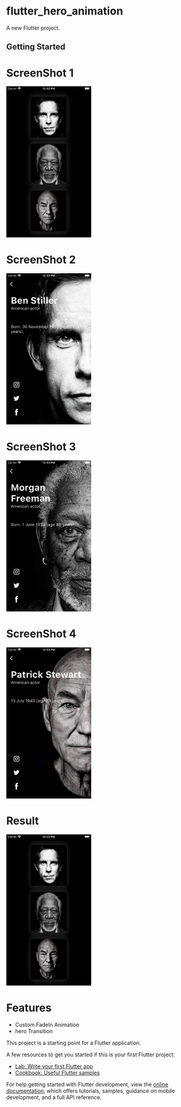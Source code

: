 # flutter_hero_animation

A new Flutter project.

## Getting Started


# ScreenShot 1

<img src="https://github.com/Mirzaazmath/hero_text_animation_in_flutter/blob/main/assets/output/ScreenShot1.png" height="400">



# ScreenShot 2

<img src="https://github.com/Mirzaazmath/hero_text_animation_in_flutter/blob/main/assets/output/ScreenShot2.png" height="400">




# ScreenShot 3

<img src="https://github.com/Mirzaazmath/hero_text_animation_in_flutter/blob/main/assets/output/ScreenShot3.png" height="400">


# ScreenShot 4

<img src="https://github.com/Mirzaazmath/hero_text_animation_in_flutter/blob/main/assets/output/ScreenShot4.png" height="400">




# Result

<img src="https://github.com/Mirzaazmath/hero_text_animation_in_flutter/blob/main/assets/output/result.gif" height="400">


# Features
* Custom FadeIn Animation
* hero Transition




This project is a starting point for a Flutter application.

A few resources to get you started if this is your first Flutter project:

- [Lab: Write your first Flutter app](https://docs.flutter.dev/get-started/codelab)
- [Cookbook: Useful Flutter samples](https://docs.flutter.dev/cookbook)

For help getting started with Flutter development, view the
[online documentation](https://docs.flutter.dev/), which offers tutorials,
samples, guidance on mobile development, and a full API reference.
